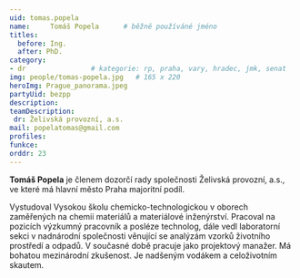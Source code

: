 ```yaml
---
uid: tomas.popela
name:     Tomáš Popela  	# běžně používáné jméno
titles:
  before: Ing.
  after: PhD.
category:  
- dr               	# kategorie: rp, praha, vary, hradec, jmk, senat
img: people/tomas-popela.jpg   # 165 x 220
heroImg: Prague_panorama.jpeg
partyUid: bezpp
description:
teamDescription: 
 dr: Želivská provozní, a.s.
mail: popelatomas@gmail.com
profiles:
funkce: 
orddr: 23
---
```


**Tomáš Popela** je členem dozorčí rady společnosti Želivská provozní, a.s., ve které má hlavní město Praha majoritní podíl.

Vystudoval Vysokou školu chemicko-technologickou v oborech zaměřených na chemii materiálů a materiálové inženýrství. Pracoval na pozicích výzkumný pracovník a posléze technolog, dále vedl laboratorní sekci v nadnárodní společnosti věnující se analýzám vzorků životního prostředí a odpadů. V současné době pracuje jako projektový manažer. Má bohatou mezinárodní zkušenost. Je nadšeným vodákem a celoživotním skautem.
